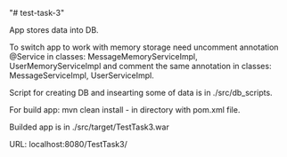 "# test-task-3" 

App stores data into DB.

To switch app to work with memory storage need uncomment annotation @Service in classes: MessageMemoryServiceImpl,  UserMemoryServiceImpl and comment the same annotation in classes: MessageServiceImpl, UserServiceImpl.

Script for creating DB and insearting some of data is in ./src/db_scripts.

For build app: mvn clean install - in directory with pom.xml file.

Builded app is in ./src/target/TestTask3.war

URL: localhost:8080/TestTask3/
